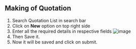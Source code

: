 ## Making of Quotation
1. Search Quotation List in search bar
2. Click on **New** option on top right side 
3. Enter all the required details in respective fields 
![image](https://user-images.githubusercontent.com/53931644/112662169-6450b880-8e7d-11eb-944e-7206d915a317.png)
4. Then Save it.
5. Now it will be saved and click on submit.
